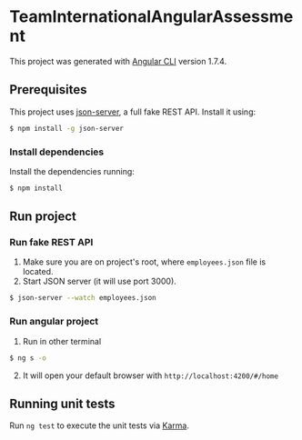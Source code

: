 # TeamInternationalAngularAssessment

This project was generated with [Angular CLI](https://github.com/angular/angular-cli) version 1.7.4.

## Prerequisites

This project uses [json-server](https://github.com/typicode/json-server), a full fake REST API. Install it using:

```bash
$ npm install -g json-server
```

### Install dependencies

Install the dependencies running:

```bash
$ npm install
```


## Run project

### Run fake REST API 

1. Make sure you are on project's root, where `employees.json` file is located.
2. Start JSON server (it will use port 3000). 

```bash
$ json-server --watch employees.json
```

### Run angular project

1. Run in other terminal
```bash
$ ng s -o
```
2. It will open your default browser with `http://localhost:4200/#/home`


## Running unit tests

Run `ng test` to execute the unit tests via [Karma](https://karma-runner.github.io).

